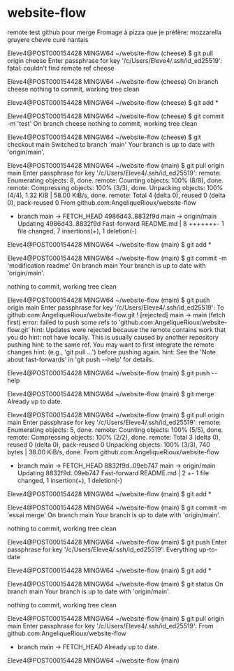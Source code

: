 # website-flow
remote test github pour merge
Fromage à pizza que je préfère:
    mozzarella
    gruyere
    chevre
    curé nantais


Eleve4@POST000154428 MINGW64 ~/website-flow (cheese)
$ git pull origin cheese
Enter passphrase for key '/c/Users/Eleve4/.ssh/id_ed25519': 
fatal: couldn't find remote ref cheese

Eleve4@POST000154428 MINGW64 ~/website-flow (cheese)
On branch cheese
nothing to commit, working tree clean

Eleve4@POST000154428 MINGW64 ~/website-flow (cheese)
$ git add *

Eleve4@POST000154428 MINGW64 ~/website-flow (cheese)
$ git commit -m 'test'
On branch cheese
nothing to commit, working tree clean

Eleve4@POST000154428 MINGW64 ~/website-flow (cheese)
$ git checkout main
Switched to branch 'main'
Your branch is up to date with 'origin/main'.

Eleve4@POST000154428 MINGW64 ~/website-flow (main)
$ git pull origin main
Enter passphrase for key '/c/Users/Eleve4/.ssh/id_ed25519':
remote: Enumerating objects: 8, done.
remote: Counting objects: 100% (8/8), done.
remote: Compressing objects: 100% (3/3), done.
Unpacking objects: 100% (4/4), 1.32 KiB | 58.00 KiB/s, done.
remote: Total 4 (delta 0), reused 0 (delta 0), pack-reused 0
From github.com:AngeliqueRioux/website-flow
 * branch            main       -> FETCH_HEAD
   4986d43..8832f9d  main       -> origin/main
Updating 4986d43..8832f9d
Fast-forward
 README.md | 8 +++++++-
 1 file changed, 7 insertions(+), 1 deletion(-)

Eleve4@POST000154428 MINGW64 ~/website-flow (main)
$ git add *

Eleve4@POST000154428 MINGW64 ~/website-flow (main)
$ git commit -m 'modification readme'
On branch main
Your branch is up to date with 'origin/main'.

nothing to commit, working tree clean

Eleve4@POST000154428 MINGW64 ~/website-flow (main)
$ git push origin main
Enter passphrase for key '/c/Users/Eleve4/.ssh/id_ed25519': 
To github.com:AngeliqueRioux/website-flow.git
 ! [rejected]        main -> main (fetch first)
error: failed to push some refs to 'github.com:AngeliqueRioux/website-flow.git'
hint: Updates were rejected because the remote contains work that you do
hint: not have locally. This is usually caused by another repository pushing
hint: to the same ref. You may want to first integrate the remote changes
hint: (e.g., 'git pull ...') before pushing again.
hint: See the 'Note about fast-forwards' in 'git push --help' for details.

Eleve4@POST000154428 MINGW64 ~/website-flow (main)
$ git push --help

Eleve4@POST000154428 MINGW64 ~/website-flow (main)
$ git merge
Already up to date.

Eleve4@POST000154428 MINGW64 ~/website-flow (main)
$ git pull origin main
Enter passphrase for key '/c/Users/Eleve4/.ssh/id_ed25519': 
remote: Enumerating objects: 5, done.
remote: Counting objects: 100% (5/5), done.
remote: Compressing objects: 100% (2/2), done.
remote: Total 3 (delta 0), reused 0 (delta 0), pack-reused 0
Unpacking objects: 100% (3/3), 740 bytes | 38.00 KiB/s, done.
From github.com:AngeliqueRioux/website-flow
 * branch            main       -> FETCH_HEAD
   8832f9d..09eb747  main       -> origin/main
Updating 8832f9d..09eb747
Fast-forward
 README.md | 2 +-
 1 file changed, 1 insertion(+), 1 deletion(-)

Eleve4@POST000154428 MINGW64 ~/website-flow (main)
$ git add *

Eleve4@POST000154428 MINGW64 ~/website-flow (main)
$ git commit -m 'essai merge'
On branch main
Your branch is up to date with 'origin/main'.

nothing to commit, working tree clean

Eleve4@POST000154428 MINGW64 ~/website-flow (main)
$ git push
Enter passphrase for key '/c/Users/Eleve4/.ssh/id_ed25519':
Everything up-to-date

Eleve4@POST000154428 MINGW64 ~/website-flow (main)
$ git add *

Eleve4@POST000154428 MINGW64 ~/website-flow (main)
$ git status
On branch main
Your branch is up to date with 'origin/main'.

nothing to commit, working tree clean

Eleve4@POST000154428 MINGW64 ~/website-flow (main)
$ git pull origin main
Enter passphrase for key '/c/Users/Eleve4/.ssh/id_ed25519': 
From github.com:AngeliqueRioux/website-flow
 * branch            main       -> FETCH_HEAD
Already up to date.

Eleve4@POST000154428 MINGW64 ~/website-flow (main)